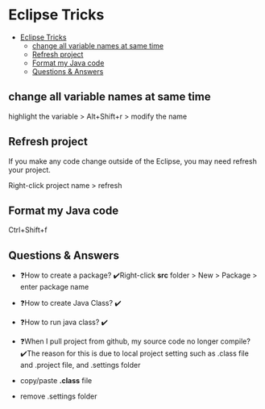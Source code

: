 # Eclipse Tricks

- [Eclipse Tricks](#eclipse-tricks)
  - [change all variable names at same time](#change-all-variable-names-at-same-time)
  - [Refresh project](#refresh-project)
  - [Format my Java code](#format-my-java-code)
  - [Questions & Answers](#questions--answers)


## change all variable names at same time
highlight the variable > Alt+Shift+r > modify the name

## Refresh project
If you make any code change outside of the Eclipse, you may need refresh your project.

Right-click project name > refresh

## Format my Java code

Ctrl+Shift+f

## Questions & Answers
* ❓How to create a package?
✔️Right-click **src** folder > New > Package > enter package name

* ❓How to create Java Class?
✔️

* ❓How to run java class?
✔️

* ❓When I pull project from github, my source code no longer compile?
✔️The reason for this is due to local project setting such as .class file and .project file, and .settings folder
* copy/paste **.class** file
* remove .settings folder
